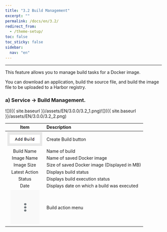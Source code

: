 ```yaml
---
title: "3.2 Build Management"
excerpt: ""
permalink: /docs/en/3.2/
redirect_from:
  - /theme-setup/
toc: false
toc_sticky: false
sidebar:
  nav: "en"
---
```



---

This feature allows you to manage build tasks for a Docker image.

You can download an application, build the source file, and build the image file to be uploaded to a Harbor registry.

### a\) Service → Build Management.
![]({{ site.baseurl }}/assets/EN/3.0.0/3.2_1.png)![]({{ site.baseurl }}/assets/EN/3.0.0/3.2_2.png)

| **Item** | **Description** |
| :---: | :--- |
| ![](/assets/EN/3.0.0/3.2_3.png) | Create Build button |
| Build Name | Name of build |
| Image Name | Name of saved Docker image |
| Image Size | Size of saved Docker image \(Displayed in MB\) |
| Latest Action | Displays build status |
| Status | Displays build execution status |
| Date | Displays date on which a build was executed |
| ![](/assets/EN/3.0.0/3.2_4.png) | Build action menu |
